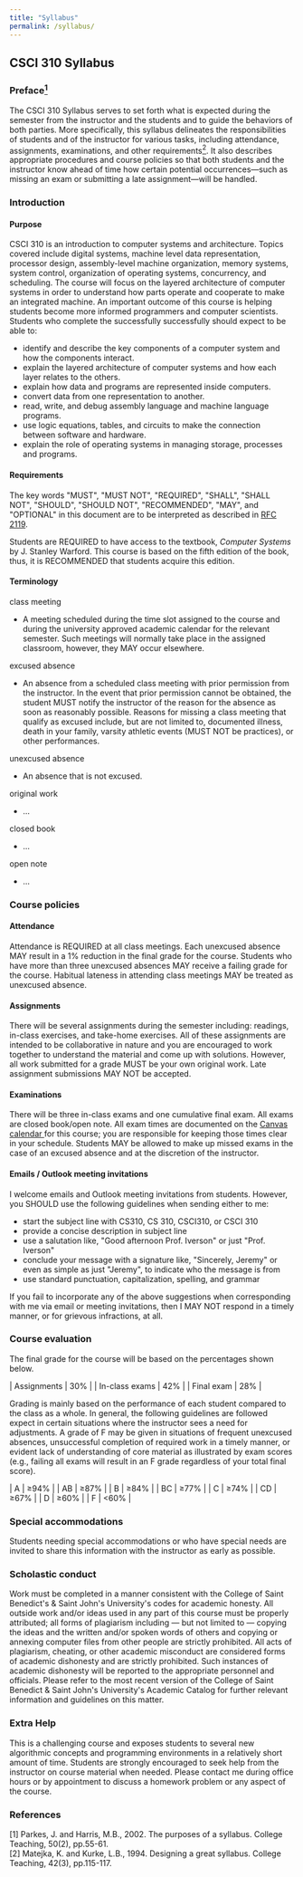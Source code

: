 ```yaml
---
title: "Syllabus"
permalink: /syllabus/
---
```


## CSCI 310 Syllabus

### Preface[<sup>1</sup>](#ref1)
The CSCI 310 Syllabus serves to set forth what is expected during the semester
from the instructor and the students and to guide the behaviors of both parties.
More specifically, this syllabus delineates the responsibilities of students and
of the instructor for various tasks, including attendance, assignments,
examinations, and other requirements[<sup>2</sup>](#ref2). It also describes appropriate
procedures and course policies so that both students and the instructor know
ahead of time how certain potential occurrences&mdash;such as missing an exam or
submitting a late assignment&mdash;will be handled.

### Introduction
#### Purpose
CSCI 310 is an introduction to computer systems and architecture. Topics covered
include digital systems, machine level data representation, processor design,
assembly-level machine organization, memory systems, system control,
organization of operating systems, concurrency, and scheduling. The course will
focus on the layered architecture of computer systems in order to understand how
parts operate and cooperate to make an integrated machine. An important outcome
of this course is helping students become more informed programmers and computer
scientists. Students who complete the successfully successfully should expect to
be able to:
* identify and describe the key components of a computer system and how the
  components interact.
* explain the layered architecture of computer systems and how each layer
  relates to the others.
* explain how data and programs are represented inside computers.
* convert data from one representation to another.
* read, write, and debug assembly language and machine language programs.
* use logic equations, tables, and circuits to make the connection between
  software and hardware.
* explain the role of operating systems in managing storage, processes and
  programs.

#### Requirements
The key words "MUST", "MUST NOT", "REQUIRED", "SHALL", "SHALL NOT", "SHOULD",
"SHOULD NOT", "RECOMMENDED", "MAY", and "OPTIONAL" in this document are to be
interpreted as described in [RFC 2119](https://tools.ietf.org/html/rfc2119).

Students are REQUIRED to have access to the textbook, *Computer Systems* by J.
Stanley Warford. This course is based on the fifth edition of the book, thus, it
is RECOMMENDED that students acquire this edition.

#### Terminology
class meeting
  * A meeting scheduled during the time slot assigned to the course and during
    the university approved academic calendar for the relevant semester. Such
    meetings will normally take place in the assigned classroom, however, they
    MAY occur elsewhere.

excused absence
  * An absence from a scheduled class meeting with prior permission from the
    instructor. In the event that prior permission cannot be obtained, the
    student MUST notify the instructor of the reason for the absence as soon as
    reasonably possible. Reasons for missing a class meeting that qualify as
    excused include, but are not limited to, documented illness, death in your
    family, varsity athletic events (MUST NOT be practices), or other
    performances.

unexcused absence
  * An absence that is not excused.

original work
  * ...

closed book
  * ...

open note
  * ...

### Course policies
#### Attendance
Attendance is REQUIRED at all class meetings. Each unexcused absence MAY result
in a 1% reduction in the final grade for the course. Students who have more than
three unexcused absences MAY receive a failing grade for the course. Habitual
lateness in attending class meetings MAY be treated as unexcused absence.

#### Assignments
There will be several assignments during the semester including: readings,
in-class exercises, and take-home exercises. All of these assignments are
intended to be collaborative in nature and you are encouraged to work together
to understand the material and come up with solutions. However, all work
submitted for a grade MUST be your own original work. Late assignment
submissions MAY NOT be accepted.

#### Examinations
There will be three in-class exams and one cumulative final exam. All exams are
closed book/open note. All exam times are documented on the <a
href="https://csbsju.instructure.com/calendar">Canvas calendar <span class="fa
fa-external-link" aria-hidden="true"></span></a> for this course; you are
responsible for keeping those times clear in your schedule. Students MAY be
allowed to make up missed exams in the case of an excused absence and at the
discretion of the instructor.

#### Emails / Outlook meeting invitations
I welcome emails and Outlook meeting invitations from students. However, you
SHOULD use the following guidelines when sending either to me:
* start the subject line with CS310, CS 310, CSCI310, or CSCI 310
* provide a concise description in subject line
* use a salutation like, "Good afternoon Prof. Iverson" or just "Prof. Iverson"
* conclude your message with a signature like, "Sincerely, Jeremy" or even as
  simple as just "Jeremy", to indicate who the message is from
* use standard punctuation, capitalization, spelling, and grammar

If you fail to incorporate any of the above suggestions when corresponding with
me via email or meeting invitations, then I MAY NOT respond in a timely manner,
or for grievous infractions, at all.

### Course evaluation
The final grade for the course will be based on the percentages shown below.

| Assignments    | 30% |
| In-class exams | 42% |
| Final exam     | 28% |

Grading is mainly based on the performance of each student compared to the class
as a whole. In general, the following guidelines are followed expect in certain
situations where the instructor sees a need for adjustments. A grade of F may be
given in situations of frequent unexcused absences, unsuccessful completion of
required work in a timely manner, or evident lack of understanding of core
material as illustrated by exam scores (e.g., failing all exams will result in
an F grade regardless of your total final score).

| A  | &ge;94% |
| AB | &ge;87% |
| B  | &ge;84% |
| BC | &ge;77% |
| C  | &ge;74% |
| CD | &ge;67% |
| D  | &ge;60% |
| F  | &lt;60% |

### Special accommodations
Students needing special accommodations or who have special needs are invited to
share this information with the instructor as early as possible.

### Scholastic conduct
Work must be completed in a manner consistent with the College of Saint
Benedict's & Saint John's University's codes for academic honesty. All outside
work and/or ideas used in any part of this course must be properly attributed;
all forms of plagiarism including — but not limited to — copying the ideas and
the written and/or spoken words of others and copying or annexing computer files
from other people are strictly prohibited. All acts of plagiarism, cheating, or
other academic misconduct are considered forms of academic dishonesty and are
strictly prohibited. Such instances of academic dishonesty will be reported to
the appropriate personnel and officials. Please refer to the most recent version
of the College of Saint Benedict & Saint John's University's Academic Catalog
for further relevant information and guidelines on this matter.

### Extra Help
This is a challenging course and exposes students to several new algorithmic
concepts and programming environments in a relatively short amount of time.
Students are strongly encouraged to seek help from the instructor on course
material when needed. Please contact me during office hours or by appointment to
discuss a homework problem or any aspect of the course.

### References
<a name="ref1"></a>[1] Parkes, J. and Harris, M.B., 2002. The purposes of a syllabus. College Teaching, 50(2), pp.55-61.  
<a name="ref2"></a>[2] Matejka, K. and Kurke, L.B., 1994. Designing a great syllabus. College Teaching, 42(3), pp.115-117.
